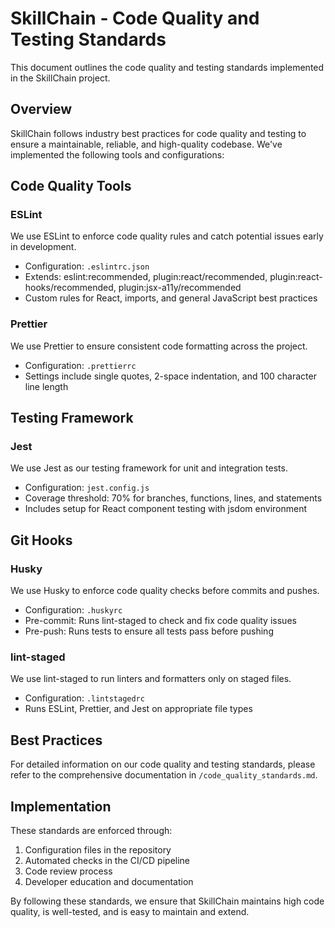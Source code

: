 # SkillChain - Code Quality and Testing Standards

This document outlines the code quality and testing standards implemented in the SkillChain project.

## Overview

SkillChain follows industry best practices for code quality and testing to ensure a maintainable, reliable, and high-quality codebase. We've implemented the following tools and configurations:

## Code Quality Tools

### ESLint
We use ESLint to enforce code quality rules and catch potential issues early in development.
- Configuration: `.eslintrc.json`
- Extends: eslint:recommended, plugin:react/recommended, plugin:react-hooks/recommended, plugin:jsx-a11y/recommended
- Custom rules for React, imports, and general JavaScript best practices

### Prettier
We use Prettier to ensure consistent code formatting across the project.
- Configuration: `.prettierrc`
- Settings include single quotes, 2-space indentation, and 100 character line length

## Testing Framework

### Jest
We use Jest as our testing framework for unit and integration tests.
- Configuration: `jest.config.js`
- Coverage threshold: 70% for branches, functions, lines, and statements
- Includes setup for React component testing with jsdom environment

## Git Hooks

### Husky
We use Husky to enforce code quality checks before commits and pushes.
- Configuration: `.huskyrc`
- Pre-commit: Runs lint-staged to check and fix code quality issues
- Pre-push: Runs tests to ensure all tests pass before pushing

### lint-staged
We use lint-staged to run linters and formatters only on staged files.
- Configuration: `.lintstagedrc`
- Runs ESLint, Prettier, and Jest on appropriate file types

## Best Practices

For detailed information on our code quality and testing standards, please refer to the comprehensive documentation in `/code_quality_standards.md`.

## Implementation

These standards are enforced through:
1. Configuration files in the repository
2. Automated checks in the CI/CD pipeline
3. Code review process
4. Developer education and documentation

By following these standards, we ensure that SkillChain maintains high code quality, is well-tested, and is easy to maintain and extend.
